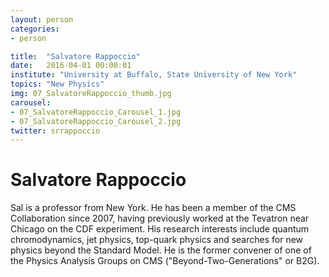 ```yaml
---
layout: person
categories:
- person

title:  "Salvatore Rappoccio"
date:   2016-04-01 00:00:01
institute: "University at Buffalo, State University of New York"
topics: "New Physics"
img: 07_SalvatoreRappoccio_thumb.jpg
carousel:
- 07_SalvatoreRappoccio_Carousel_1.jpg
- 07_SalvatoreRappoccio_Carousel_2.jpg
twitter: srrappoccio
---
```


# Salvatore Rappoccio

Sal is a professor from New York. He has been a member of the CMS Collaboration since 2007, having previously worked at the Tevatron near Chicago on the CDF experiment. His research interests include quantum chromodynamics, jet physics, top-quark physics and searches for new physics beyond the Standard Model. He is the former convener of one of the Physics Analysis Groups on CMS ("Beyond-Two-Generations" or B2G).
